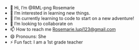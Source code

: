 - 👋 Hi, I’m @RML-png Rosemarie
- 👀 I’m interested in learning new things.
- 🌱 I’m currently learning to code to start on a new adventure! 
- 💞️ I’m looking to collaborate on 
- 📫 How to reach me Rosemarie.lupi123@gmail.com
- 😄 Pronouns: She
- ⚡ Fun fact: I am a 1st grade teacher 

<!---
RML-png/RML-png is a ✨ special ✨ repository because its `README.md` (this file) appears on your GitHub profile.
You can click the Preview link to take a look at your changes.
--->
